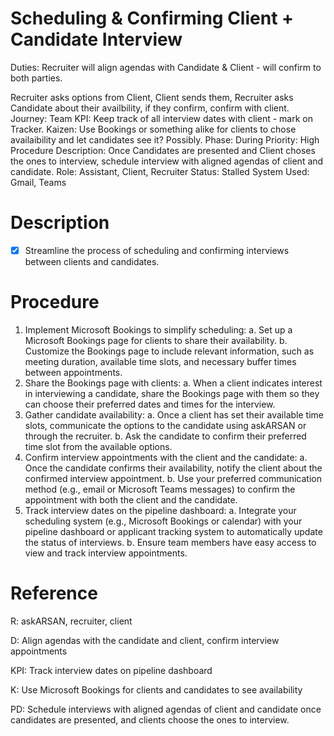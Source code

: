 # Scheduling & Confirming Client + Candidate Interview

Duties: Recruiter will align agendas with Candidate & Client - will confirm to both parties.

Recruiter asks options from Client, Client sends them, Recruiter asks Candidate about their availbility, if they confirm, confirm with client.
Journey: Team
KPI: Keep track of all interview dates with client - mark on Tracker.
Kaizen: Use Bookings or something alike for clients to chose availaibility and let candidates see it? Possibly.
Phase: During
Priority: High
Procedure Description: Once Candidates are presented and Client choses the ones to interview, schedule interview with aligned agendas of client and candidate.
Role: Assistant, Client, Recruiter
Status: Stalled
System Used: Gmail, Teams

# Description

- [x]  Streamline the process of scheduling and confirming interviews between clients and candidates.

# Procedure

1. Implement Microsoft Bookings to simplify scheduling:
a. Set up a Microsoft Bookings page for clients to share their availability.
b. Customize the Bookings page to include relevant information, such as meeting duration, available time slots, and necessary buffer times between appointments.
2. Share the Bookings page with clients:
a. When a client indicates interest in interviewing a candidate, share the Bookings page with them so they can choose their preferred dates and times for the interview.
3. Gather candidate availability:
a. Once a client has set their available time slots, communicate the options to the candidate using askARSAN or through the recruiter.
b. Ask the candidate to confirm their preferred time slot from the available options.
4. Confirm interview appointments with the client and the candidate:
a. Once the candidate confirms their availability, notify the client about the confirmed interview appointment.
b. Use your preferred communication method (e.g., email or Microsoft Teams messages) to confirm the appointment with both the client and the candidate.
5. Track interview dates on the pipeline dashboard:
a. Integrate your scheduling system (e.g., Microsoft Bookings or calendar) with your pipeline dashboard or applicant tracking system to automatically update the status of interviews.
b. Ensure team members have easy access to view and track interview appointments.

# Reference

R: askARSAN, recruiter, client

D: Align agendas with the candidate and client, confirm interview appointments

KPI: Track interview dates on pipeline dashboard

K: Use Microsoft Bookings for clients and candidates to see availability

PD: Schedule interviews with aligned agendas of client and candidate once candidates are presented, and clients choose the ones to interview.